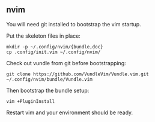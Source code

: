 nvim
----

You will need git installed to bootstrap the vim startup.

Put the skeleton files in place:

	mkdir -p ~/.config/nvim/{bundle,doc}
	cp .config/init.vim ~/.config/nvim/

Check out vundle from git before bootstrapping:

	git clone https://github.com/VundleVim/Vundle.vim.git ~/.config/nvim/bundle/Vundle.vim

Then bootstrap the bundle setup:

	vim +PluginInstall

Restart vim and your environment should be ready.
